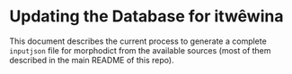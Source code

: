 # Updating the Database for itwêwina
This document describes the current process to generate a complete `inputjson` file for morphodict from the available sources (most of them described in the main README of this repo).
